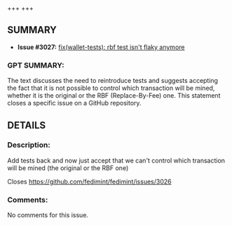 +++
+++
## SUMMARY
- **Issue #3027:** [fix(wallet-tests): rbf test isn't flaky anymore](https://github.com/fedimint/fedimint/pull/3027)

### GPT SUMMARY:
The text discusses the need to reintroduce tests and suggests accepting the fact that it is not possible to control which transaction will be mined, whether it is the original or the RBF (Replace-By-Fee) one. This statement closes a specific issue on a GitHub repository.

## DETAILS
### Description:
Add tests back and now just accept that we can't control which transaction will be mined (the original or the RBF one)

Closes https://github.com/fedimint/fedimint/issues/3026

### Comments:
No comments for this issue.

